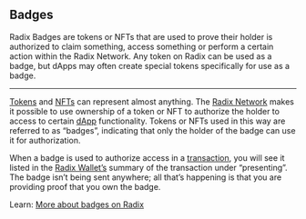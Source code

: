 ## Badges

Radix Badges are tokens or NFTs that are used to prove their holder is authorized to claim something, access something or perform a certain action within the Radix Network. Any token on Radix can be used as a badge, but dApps may often create special tokens specifically for use as a badge.

---

[Tokens](?glossaryAnchor=tokens) and [NFTs](?glossaryAnchor=nfts) can represent almost anything. The [Radix Network](?glossaryAnchor=radixnetwork) makes it possible to use ownership of a token or NFT to authorize the holder to access to certain [dApp](?glossaryAnchor=dapps) functionality. Tokens or NFTs used in this way are referred to as “badges”, indicating that only the holder of the badge can use it for authorization.

When a badge is used to authorize access in a [transaction](?glossaryAnchor=transactions), you will see it listed in the [Radix Wallet’s](?glossaryAnchor=radixwallet) summary of the transaction under “presenting”. The badge isn’t being sent anywhere; all that’s happening is that you are providing proof that you own the badge.

Learn: [More about badges on Radix](https://learn.radixdlt.com/article/whats-a-badge)
